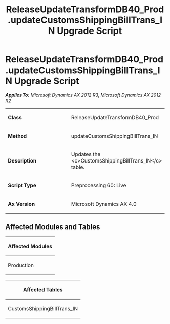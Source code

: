 ﻿---
title: ReleaseUpdateTransformDB40_Prod.updateCustomsShippingBillTrans_IN Upgrade Script
TOCTitle: ReleaseUpdateTransformDB40_Prod.updateCustomsShippingBillTrans_IN Upgrade Script
ms:assetid: fa9c255e-416a-88b7-79a5-d2a880ab9e4d
ms:mtpsurl: https://msdn.microsoft.com/en-us/library/JJ720104(v=AX.60)
ms:contentKeyID: 49712409
ms.date: 05/18/2015
mtps_version: v=AX.60
---

# ReleaseUpdateTransformDB40\_Prod.updateCustomsShippingBillTrans\_IN Upgrade Script 


_**Applies To:** Microsoft Dynamics AX 2012 R3, Microsoft Dynamics AX 2012 R2_

<table>
<colgroup>
<col style="width: 50%" />
<col style="width: 50%" />
</colgroup>
<tbody>
<tr class="odd">
<td><p><strong>Class</strong></p></td>
<td><p>ReleaseUpdateTransformDB40_Prod</p></td>
</tr>
<tr class="even">
<td><p><strong>Method</strong></p></td>
<td><p>updateCustomsShippingBillTrans_IN</p></td>
</tr>
<tr class="odd">
<td><p><strong>Description</strong></p></td>
<td><p>Updates the &lt;c&gt;CustomsShippingBillTrans_IN&lt;/c&gt; table.</p></td>
</tr>
<tr class="even">
<td><p><strong>Script Type</strong></p></td>
<td><p>Preprocessing 60: Live</p></td>
</tr>
<tr class="odd">
<td><p><strong>Ax Version</strong></p></td>
<td><p>Microsoft Dynamics AX 4.0</p></td>
</tr>
</tbody>
</table>


## Affected Modules and Tables

<table>
<colgroup>
<col style="width: 100%" />
</colgroup>
<thead>
<tr class="header">
<th><p>Affected Modules</p></th>
</tr>
</thead>
<tbody>
<tr class="odd">
<td><p>Production</p></td>
</tr>
</tbody>
</table>


<table>
<colgroup>
<col style="width: 100%" />
</colgroup>
<thead>
<tr class="header">
<th><p>Affected Tables</p></th>
</tr>
</thead>
<tbody>
<tr class="odd">
<td><p>CustomsShippingBillTrans_IN</p></td>
</tr>
</tbody>
</table>

  


